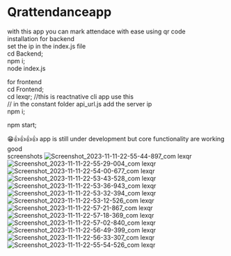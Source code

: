 # Qrattendanceapp
with this app you can mark attendace with ease using qr code <br>
installation for backend <br>
set the ip in the index.js file <br>
cd Backend;<br>
npm i; <br>
node index.js<br>

for frontend<br>
cd Frontend;<br>
cd lexqr;  //this is reactnative cli app use this<br>
// in the constant folder api_url.js add the server ip <br>
npm i;<br>

npm start;<br>

😁👍👍👍👍 app is still under development but core functionality are working good<br>
screenshots 
![Screenshot_2023-11-11-22-55-44-897_com lexqr](https://github.com/pavanb0/Qrattendanceapp/assets/96296445/55d3a2bc-ae45-4fd4-95e6-c53d7f2d4273)
![Screenshot_2023-11-11-22-55-29-004_com lexqr](https://github.com/pavanb0/Qrattendanceapp/assets/96296445/b55d3e5e-92fe-4b68-a766-cca24ef16768)
![Screenshot_2023-11-11-22-54-00-677_com lexqr](https://github.com/pavanb0/Qrattendanceapp/assets/96296445/969b8962-adfd-46c7-b434-d8819638b172)
![Screenshot_2023-11-11-22-53-43-528_com lexqr](https://github.com/pavanb0/Qrattendanceapp/assets/96296445/73f20913-f335-4e26-8be9-473e4c6ed1ec)
![Screenshot_2023-11-11-22-53-36-943_com lexqr](https://github.com/pavanb0/Qrattendanceapp/assets/96296445/7704fae7-8ace-487e-9d53-d1b1d6fd6541)
![Screenshot_2023-11-11-22-53-32-394_com lexqr](https://github.com/pavanb0/Qrattendanceapp/assets/96296445/b71f954e-dd6d-4783-be7d-bde90b87d1dd)
![Screenshot_2023-11-11-22-53-12-526_com lexqr](https://github.com/pavanb0/Qrattendanceapp/assets/96296445/addd48a2-7084-457c-85e4-0069df0be8f0)
![Screenshot_2023-11-11-22-57-21-867_com lexqr](https://github.com/pavanb0/Qrattendanceapp/assets/96296445/7af4f73a-df7b-427e-b63b-2778be49995e)
![Screenshot_2023-11-11-22-57-18-369_com lexqr](https://github.com/pavanb0/Qrattendanceapp/assets/96296445/b24e4911-7639-42ed-b912-7bf4a24273a6)
![Screenshot_2023-11-11-22-57-02-840_com lexqr](https://github.com/pavanb0/Qrattendanceapp/assets/96296445/f96d6db9-7b43-4eb6-9276-b5821768e3b4)
![Screenshot_2023-11-11-22-56-49-399_com lexqr](https://github.com/pavanb0/Qrattendanceapp/assets/96296445/89810eae-18b3-4dca-b3df-f5589dbadfe3)
![Screenshot_2023-11-11-22-56-33-307_com lexqr](https://github.com/pavanb0/Qrattendanceapp/assets/96296445/e8849481-d671-4b5b-a35d-eb13ccdc8af2)
![Screenshot_2023-11-11-22-55-54-526_com lexqr](https://github.com/pavanb0/Qrattendanceapp/assets/96296445/eeed4c8d-28f6-4de7-9bf5-e7d697b91481)

